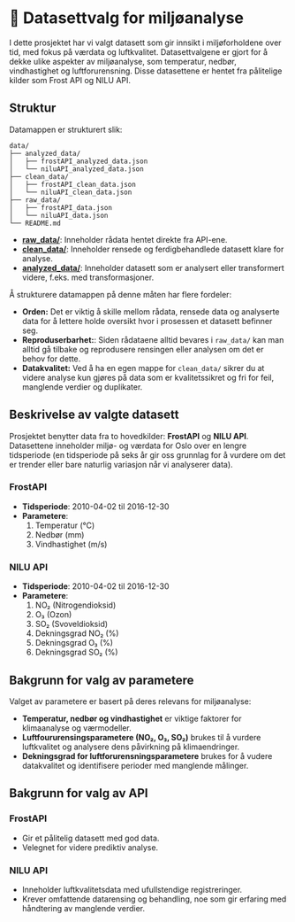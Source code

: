# 💾 Datasettvalg for miljøanalyse

I dette prosjektet har vi valgt datasett som gir innsikt i miljøforholdene over tid, med fokus på værdata og luftkvalitet. Datasettvalgene er gjort for å dekke ulike aspekter av miljøanalyse, som temperatur, nedbør, vindhastighet og luftforurensning. Disse datasettene er hentet fra pålitelige kilder som Frost API og NILU API.

## Struktur 

Datamappen er strukturert slik:

```
data/
├── analyzed_data/
│   ├── frostAPI_analyzed_data.json
│   └── niluAPI_analyzed_data.json
├── clean_data/
│   ├── frostAPI_clean_data.json
│   └── niluAPI_clean_data.json
├── raw_data/
│   ├── frostAPI_data.json
│   └── niluAPI_data.json
└── README.md
```
- **[raw_data/](../data/raw_data/)**: Inneholder rådata hentet direkte fra API-ene.
- **[clean_data/](../data/clean_data/)**: Inneholder rensede og ferdigbehandlede datasett klare for analyse.
- **[analyzed_data/](../data/analyzed_data/)**: Inneholder datasett som er analysert eller transformert videre, f.eks. med transformasjoner.

Å strukturere datamappen på denne måten har flere fordeler:

- **Orden:** Det er viktig å skille mellom rådata, rensede data og analyserte data for å lettere holde oversikt hvor i prosessen et datasett befinner seg.
- **Reproduserbarhet:**: Siden rådataene alltid bevares i `raw_data/` kan man alltid gå tilbake og reprodusere rensingen eller analysen om det er behov for dette. 
- **Datakvalitet:** Ved å ha en egen mappe for `clean_data/` sikrer du at videre analyse kun gjøres på data som er kvalitetssikret og fri for feil, manglende verdier og duplikater. 

## Beskrivelse av valgte datasett

Prosjektet benytter data fra to hovedkilder: **FrostAPI** og **NILU API**. Datasettene inneholder miljø- og værdata for Oslo over en lengre tidsperiode (en tidsperiode på seks år gir oss grunnlag for å vurdere om det er trender eller bare naturlig variasjon når vi analyserer data). 

### FrostAPI
- **Tidsperiode**: 2010-04-02 til 2016-12-30
- **Parametere**:
    1. Temperatur (°C)
    2. Nedbør (mm)
    3. Vindhastighet (m/s)
### NILU API
- **Tidsperiode**: 2010-04-02 til 2016-12-30
- **Parametere**: 
    1. NO₂ (Nitrogendioksid)
    2. O₃ (Ozon)
    3. SO₂ (Svoveldioksid)
    4. Dekningsgrad NO₂ (%)
    5. Dekningsgrad O₃ (%)
    6. Dekningsgrad SO₂ (%)

## Bakgrunn for valg av parametere 

Valget av parametere er basert på deres relevans for miljøanalyse:
- **Temperatur, nedbør og vindhastighet** er viktige faktorer for klimaanalyse og værmodeller.
- **Luftfoururensingsparametere (NO₂, O₃, SO₂)** brukes til å vurdere luftkvalitet og analysere dens påvirkning på klimaendringer.
- **Dekningsgrad for luftforurensningsparametere** brukes for å vudere datakvalitet og identifisere perioder med manglende målinger.


## Bakgrunn for valg av API 

### FrostAPI
- Gir et pålitelig datasett med god data.
- Velegnet for videre prediktiv analyse.
### NILU API
- Inneholder luftkvalitetsdata med ufullstendige registreringer.
- Krever omfattende datarensing og behandling, noe som gir erfaring med håndtering av manglende verdier.


